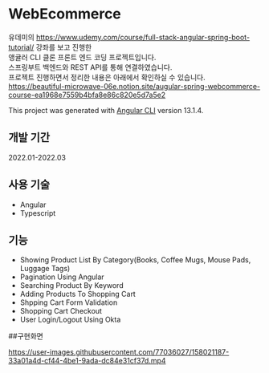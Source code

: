 # WebEcommerce

유데미의 https://www.udemy.com/course/full-stack-angular-spring-boot-tutorial/ 강좌를 보고 진행한   
앵귤러 CLI 클론 프론트 엔드 코딩 프로젝트입니다.  
스프링부트 백엔드와 REST API를 통해 연결하였습니다.  
프로젝트 진행하면서 정리한 내용은 아래에서 확인하실 수 있습니다.  
https://beautiful-microwave-06e.notion.site/augular-spring-webcommerce-course-ea1968e7559b4bfa8e86c820e5d7a5e2  


This project was generated with [Angular CLI](https://github.com/angular/angular-cli) version 13.1.4.

## 개발 기간

2022.01-2022.03

## 사용 기술

* Angular
* Typescript

## 기능

* Showing Product List By Category(Books, Coffee Mugs, Mouse Pads, Luggage Tags)
* Pagination Using Angular
* Searching Product By Keyword
* Adding Products To Shopping Cart
* Shpping Cart Form Validation
* Shopping Cart Checkout
* User Login/Logout Using Okta

##구현화면


https://user-images.githubusercontent.com/77036027/158021187-33a01a4d-cf44-4be1-9ada-dc84e31cf37d.mp4



